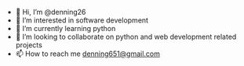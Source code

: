 - 👋 Hi, I’m @denning26
- 👀 I’m interested in software development
- 🌱 I’m currently learning python
- 💞️ I’m looking to collaborate on python and web development related projects 
- 📫 How to reach me denning651@gmail.com

<!---
denning26/denning26 is a ✨ special ✨ repository because its `README.md` (this file) appears on your GitHub profile.
You can click the Preview link to take a look at your changes.
--->
